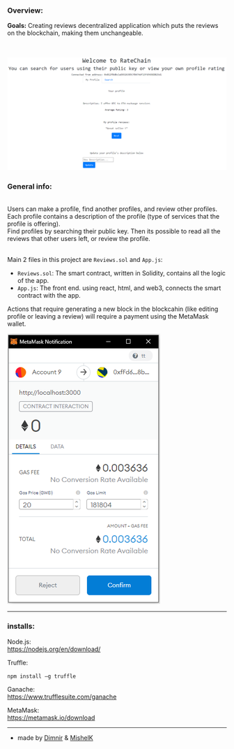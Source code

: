 ### Overview:

__Goals:__ Creating reviews decentralized application which puts the reviews on the blockchain, making them unchangeable.  <br />
<br />

![front_page](/imgs/front_pg.png) <br />
---
### General info: <br />

<br />
Users can make a profile, find another profiles, and review other profiles. <br />
Each profile contains a description of the profile (type of services that the profile is offering). <br />
Find profiles by searching their public key. Then its possible to read all the reviews that other users left, or review the profile. <br />
<br />
 
Main 2 files in this project are `Reviews.sol` and `App.js`:   <br />
- `Reviews.sol`: The smart contract, written in Solidity, contains all the logic of the app. <br />
- `App.js`: The front end. using react, html, and web3, connects the smart contract with the app. <br />


Actions that require generating a new block in the blockcahin (like editing profile or leaving a review) will require a payment using the MetaMask wallet.

![metamask](/imgs/metamask.PNG) <br />

---
### installs:

Node.js: <br />
https://nodejs.org/en/download/ <br />

Truffle:

```
npm install –g truffle
```

Ganache: <br />
https://www.trufflesuite.com/ganache <br />

MetaMask: <br />
https://metamask.io/download <br />

---

- made by [Dimnir](https://github.com/Dimnir) &  [MishelK](https://github.com/MishelK) <br />

